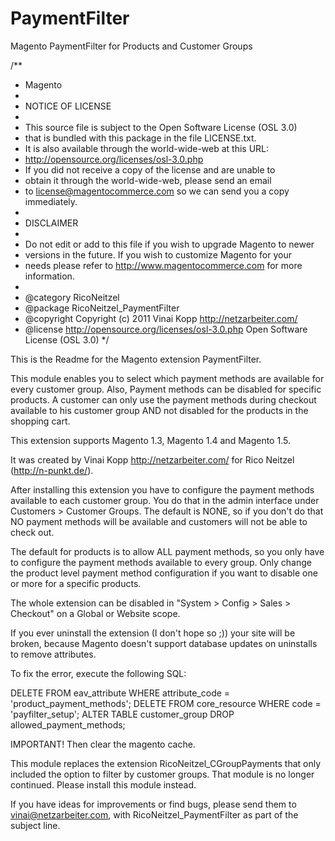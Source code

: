 PaymentFilter
=============

Magento PaymentFilter for Products and Customer Groups

/**
 * Magento
 *
 * NOTICE OF LICENSE
 *
 * This source file is subject to the Open Software License (OSL 3.0)
 * that is bundled with this package in the file LICENSE.txt.
 * It is also available through the world-wide-web at this URL:
 * http://opensource.org/licenses/osl-3.0.php
 * If you did not receive a copy of the license and are unable to
 * obtain it through the world-wide-web, please send an email
 * to license@magentocommerce.com so we can send you a copy immediately.
 *
 * DISCLAIMER
 *
 * Do not edit or add to this file if you wish to upgrade Magento to newer
 * versions in the future. If you wish to customize Magento for your
 * needs please refer to http://www.magentocommerce.com for more information.
 *
 * @category   RicoNeitzel
 * @package    RicoNeitzel_PaymentFilter
 * @copyright  Copyright (c) 2011 Vinai Kopp http://netzarbeiter.com/
 * @license    http://opensource.org/licenses/osl-3.0.php  Open Software License (OSL 3.0)
 */

This is the Readme for the Magento extension PaymentFilter.

This module enables you to select which payment methods are available for
every customer group. Also, Payment methods can be disabled for specific
products. A customer can only use the payment methods during checkout
available to his customer group AND not disabled for the products in the
shopping cart.

This extension supports Magento 1.3, Magento 1.4 and Magento 1.5.


It was created by Vinai Kopp http://netzarbeiter.com/ for Rico Neitzel
(http://n-punkt.de/).

After installing this extension you have to configure the payment
methods available to each customer group. You do that in the admin interface
under Customers > Customer Groups. The default is NONE, so if you don't do that NO
payment methods will be available and customers will not be able to check out.

The default for products is to allow ALL payment methods, so you only have to configure
the payment methods available to every group. Only change the product level payment method
configuration if you want to disable one or more for a specific products.

The whole extension can be disabled in "System > Config > Sales > Checkout" on a
Global or Website scope.

If you ever uninstall the extension (I don't hope so ;)) your site will be broken, because
Magento doesn't support database updates on uninstalls to remove attributes.

To fix the error, execute the following SQL:

  DELETE FROM eav_attribute WHERE attribute_code = 'product_payment_methods';
  DELETE FROM core_resource WHERE code = 'payfilter_setup';
  ALTER TABLE customer_group 
  DROP allowed_payment_methods;

IMPORTANT! Then clear the magento cache.

This module replaces the extension RicoNeitzel_CGroupPayments that only included
the option to filter by customer groups. That module is no longer continued.
Please install this module instead.

If you have ideas for improvements or find bugs, please send them to vinai@netzarbeiter.com,
with RicoNeitzel_PaymentFilter as part of the subject line.
